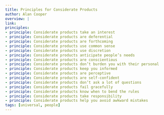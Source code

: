 ```yaml
---
title: Principles for Considerate Products
author: Alan Cooper
overview: |
link:
principles:
- principle: Considerate products take an interest
- principle: Considerate products are deferential
- principle: Considerate products are forthcoming
- principle: Considerate products use common sense
- principle: Considerate products use discretion
- principle: Considerate products anticipate people’s needs
- principle: Considerate products are conscientious
- principle: Considerate products don’t burden you with their personal problems
- principle: Considerate products keep you informed
- principle: Considerate products are perceptive
- principle: Considerate products are self-confident
- principle: Considerate products don’t ask a lot of questions
- principle: Considerate products fail gracefully
- principle: Considerate products know when to bend the rules
- principle: Considerate products take responsibility
- principle: Considerate products help you avoid awkward mistakes
tags: [universal, people]
---
```

